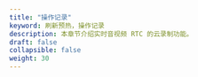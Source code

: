```yaml
---
title: "操作记录"
keyword: 刷新预热，操作记录
description: 本章节介绍实时音视频 RTC 的云录制功能。
draft: false
collapsible: false
weight: 30
---
```




